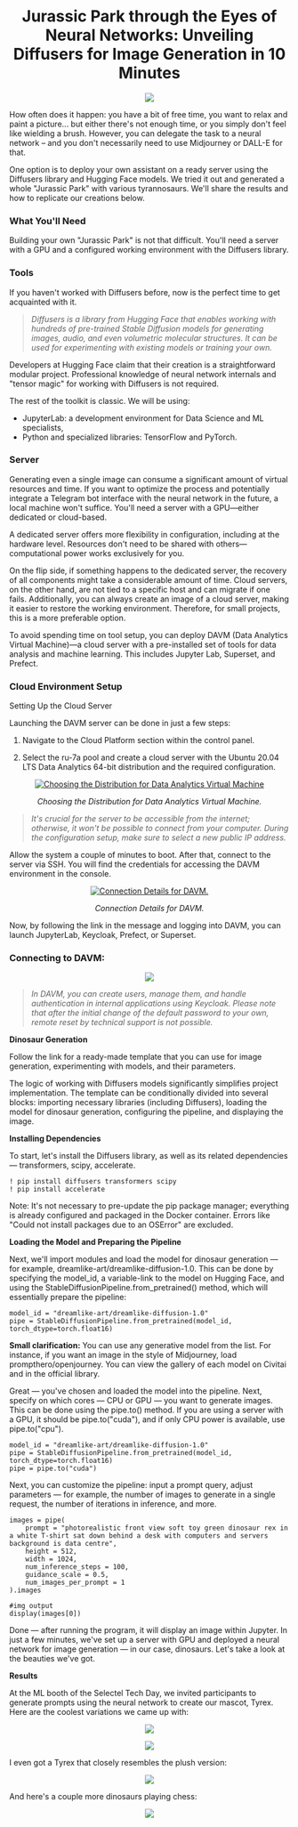 <h1 align="center">Jurassic Park through the Eyes of Neural Networks: Unveiling Diffusers for Image Generation in 10 Minutes</h1>

<p align="center">
  <img src="https://habrastorage.org/r/w1560/webt/1l/xy/ty/1lxytyjjukdkdfhltuwyzfb3bnu.png">
</p>

How often does it happen: you have a bit of free time, you want to relax and paint a picture... but either there's not enough time, or you simply don't feel like wielding a brush. However, you can delegate the task to a neural network – and you don't necessarily need to use Midjourney or DALL-E for that.

One option is to deploy your own assistant on a ready server using the Diffusers library and Hugging Face models. We tried it out and generated a whole "Jurassic Park" with various tyrannosaurs. We'll share the results and how to replicate our creations below.

### What You'll Need

Building your own "Jurassic Park" is not that difficult. You'll need a server with a GPU and a configured working environment with the Diffusers library.

### Tools

If you haven't worked with Diffusers before, now is the perfect time to get acquainted with it.

> *Diffusers is a library from Hugging Face that enables working with hundreds of pre-trained Stable Diffusion models for generating images, audio, and even volumetric molecular structures. It can be used for experimenting with existing models or training your own.*

Developers at Hugging Face claim that their creation is a straightforward modular project. Professional knowledge of neural network internals and "tensor magic" for working with Diffusers is not required.

The rest of the toolkit is classic. We will be using:
- JupyterLab: a development environment for Data Science and ML specialists,
- Python and specialized libraries: TensorFlow and PyTorch.

### Server

Generating even a single image can consume a significant amount of virtual resources and time. If you want to optimize the process and potentially integrate a Telegram bot interface with the neural network in the future, a local machine won't suffice. You'll need a server with a GPU—either dedicated or cloud-based.

A dedicated server offers more flexibility in configuration, including at the hardware level. Resources don't need to be shared with others—computational power works exclusively for you.

On the flip side, if something happens to the dedicated server, the recovery of all components might take a considerable amount of time. Cloud servers, on the other hand, are not tied to a specific host and can migrate if one fails. Additionally, you can always create an image of a cloud server, making it easier to restore the working environment. Therefore, for small projects, this is a more preferable option.

To avoid spending time on tool setup, you can deploy DAVM (Data Analytics Virtual Machine)—a cloud server with a pre-installed set of tools for data analysis and machine learning. This includes Jupyter Lab, Superset, and Prefect.

### Cloud Environment Setup

Setting Up the Cloud Server

Launching the DAVM server can be done in just a few steps:

1. Navigate to the Cloud Platform section within the control panel.

2. Select the ru-7a pool and create a cloud server with the Ubuntu 20.04 LTS Data Analytics 64-bit distribution and the required configuration.

   
<p align="center">
  <a href="https://habrastorage.org/webt/9n/qi/8f/9nqi8fm_uijvuqodkyzg6l32q4m.gif">
    <img alt="Choosing the Distribution for Data Analytics Virtual Machine" src="https://habrastorage.org/webt/9n/qi/8f/9nqi8fm_uijvuqodkyzg6l32q4m.gif">
  </a>
</p>

<p align="center">
  <i>Choosing the Distribution for Data Analytics Virtual Machine.</i>
</p>



> *It's crucial for the server to be accessible from the internet; otherwise, it won't be possible to connect from your computer. During the configuration setup, make sure to select a new public IP address.*

Allow the system a couple of minutes to boot. After that, connect to the server via SSH. You will find the credentials for accessing the DAVM environment in the console.

<p align="center">
  <a href="https://habrastorage.org/webt/9n/qi/8f/9nqi8fm_uijvuqodkyzg6l32q4m.gif">
    <img alt="Connection Details for DAVM." src="https://habrastorage.org/r/w1560/webt/75/7o/ad/757oadujs1-3-ltvbipxcispeoo.png">
  </a>
</p>

<p align="center">
  <i>Connection Details for DAVM.</i>
</p>




Now, by following the link in the message and logging into DAVM, you can launch JupyterLab, Keycloak, Prefect, or Superset.

### Connecting to DAVM:

<p align="center">
  <img src="https://habrastorage.org/r/w1560/webt/hp/yr/pa/hpyrpadfxnn5cl4xmzygi9i-kf0.png">
</p>

> *In DAVM, you can create users, manage them, and handle authentication in internal applications using Keycloak. Please note that after the initial change of the default password to your own, remote reset by technical support is not possible.*

**Dinosaur Generation**

Follow the link for a ready-made template that you can use for image generation, experimenting with models, and their parameters.

The logic of working with Diffusers models significantly simplifies project implementation. The template can be conditionally divided into several blocks: importing necessary libraries (including Diffusers), loading the model for dinosaur generation, configuring the pipeline, and displaying the image.

**Installing Dependencies**

To start, let's install the Diffusers library, as well as its related dependencies — transformers, scipy, accelerate.

```
! pip install diffusers transformers scipy
! pip install accelerate
```

Note: It's not necessary to pre-update the pip package manager; everything is already configured and packaged in the Docker container. Errors like "Could not install packages due to an OSError" are excluded.

**Loading the Model and Preparing the Pipeline**

Next, we'll import modules and load the model for dinosaur generation — for example, dreamlike-art/dreamlike-diffusion-1.0. This can be done by specifying the model_id, a variable-link to the model on Hugging Face, and using the StableDiffusionPipeline.from_pretrained() method, which will essentially prepare the pipeline:

```
model_id = "dreamlike-art/dreamlike-diffusion-1.0"
pipe = StableDiffusionPipeline.from_pretrained(model_id, torch_dtype=torch.float16)
```

**Small clarification:** You can use any generative model from the list. For instance, if you want an image in the style of Midjourney, load prompthero/openjourney. You can view the gallery of each model on Civitai and in the official library.

Great — you've chosen and loaded the model into the pipeline. Next, specify on which cores — CPU or GPU — you want to generate images. This can be done using the pipe.to() method. If you are using a server with a GPU, it should be pipe.to("cuda"), and if only CPU power is available, use pipe.to("cpu").

```
model_id = "dreamlike-art/dreamlike-diffusion-1.0"
pipe = StableDiffusionPipeline.from_pretrained(model_id, torch_dtype=torch.float16)
pipe = pipe.to("cuda")
```

Next, you can customize the pipeline: input a prompt query, adjust parameters — for example, the number of images to generate in a single request, the number of iterations in inference, and more.

```
images = pipe(
    prompt = "photorealistic front view soft toy green dinosaur rex in a white T-shirt sat down behind a desk with computers and servers background is data centre",
    height = 512,
    width = 1024,
    num_inference_steps = 100,
    guidance_scale = 0.5,
    num_images_per_prompt = 1
).images

#img output
display(images[0])
```

Done — after running the program, it will display an image within Jupyter. In just a few minutes, we've set up a server with GPU and deployed a neural network for image generation — in our case, dinosaurs. Let's take a look at the beauties we've got.

**Results**

At the ML booth of the Selectel Tech Day, we invited participants to generate prompts using the neural network to create our mascot, Tyrex. Here are the coolest variations we came up with:

<p align="center">
  <img src="https://habrastorage.org/r/w1560/webt/cd/05/hd/cd05hdh8iirs2otxq6qpujfmmx0.png">
</p>
<p align="center">
  <img src="https://habrastorage.org/r/w1560/webt/rr/ea/h4/rreah4f3mffk1cyj7rtuv6vmtms.png">
</p>


I even got a Tyrex that closely resembles the plush version:

<p align="center">
  <img src="https://habrastorage.org/r/w1560/webt/di/md/hc/dimdhch-o1-tsp_qauddpwzwea4.png">
</p>


And here's a couple more dinosaurs playing chess:
<p align="center">
  <img src="https://habrastorage.org/r/w1560/webt/_o/jc/s7/_ojcs7_p47fb9apx-angkqeilte.png">
</p>
